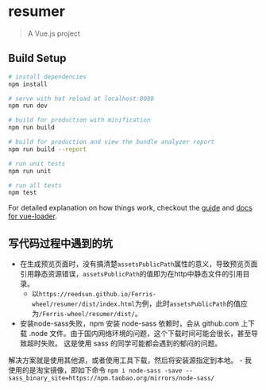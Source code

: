 # resumer

> A Vue.js project

## Build Setup

``` bash
# install dependencies
npm install

# serve with hot reload at localhost:8080
npm run dev

# build for production with minification
npm run build

# build for production and view the bundle analyzer report
npm run build --report

# run unit tests
npm run unit

# run all tests
npm test
```

For detailed explanation on how things work, checkout the [guide](http://vuejs-templates.github.io/webpack/) and [docs for vue-loader](http://vuejs.github.io/vue-loader).

## 写代码过程中遇到的坑
- 在生成预览页面时，没有搞清楚`assetsPublicPath`属性的意义，导致预览页面引用静态资源错误，`assetsPublicPath`的值即为在http中静态文件的引用目录。
	- 以`https://reedsun.github.io/Ferris-wheel/resumer/dist/index.html`为例，此时`assetsPublicPath`的值应为`/Ferris-wheel/resumer/dist/`。
- 安装node-sass失败，npm 安装 node-sass 依赖时，会从 github.com 上下载 .node 文件。由于国内网络环境的问题，这个下载时间可能会很长，甚至导致超时失败。
这是使用 sass 的同学可能都会遇到的郁闷的问题。

解决方案就是使用其他源，或者使用工具下载，然后将安装源指定到本地。
	- 我使用的是淘宝镜像，即如下命令
	```
	npm i node-sass -save --sass_binary_site=https://npm.taobao.org/mirrors/node-sass/
	```